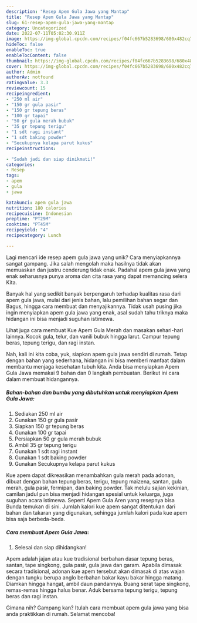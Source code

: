 ```yaml
---
description: "Resep Apem Gula Jawa yang Mantap"
title: "Resep Apem Gula Jawa yang Mantap"
slug: 61-resep-apem-gula-jawa-yang-mantap
category: Uncategorized
date: 2022-07-11T05:02:30.911Z
image: https://img-global.cpcdn.com/recipes/f04fc667b5283698/680x482cq70/apem-gula-jawa-foto-resep-utama.jpg
hideToc: false
enableToc: true
enableTocContent: false
thumbnail: https://img-global.cpcdn.com/recipes/f04fc667b5283698/680x482cq70/apem-gula-jawa-foto-resep-utama.jpg
cover: https://img-global.cpcdn.com/recipes/f04fc667b5283698/680x482cq70/apem-gula-jawa-foto-resep-utama.jpg
author: Admin
authorAv: notfound
ratingvalue: 3.3
reviewcount: 15
recipeingredient:
- "250 ml air"
- "150 gr gula pasir"
- "150 gr tepung beras"
- "100 gr tapai"
- "50 gr gula merah bubuk"
- "35 gr tepung terigu"
- "1 sdt ragi instant"
- "1 sdt baking powder"
- "Secukupnya kelapa parut kukus"
recipeinstructions:

- "Sudah jadi dan siap dinikmati!"
categories:
- Resep
tags:
- apem
- gula
- jawa

katakunci: apem gula jawa 
nutrition: 180 calories
recipecuisine: Indonesian
preptime: "PT29M"
cooktime: "PT45M"
recipeyield: "4"
recipecategory: Lunch

---
```





Lagi mencari ide resep apem gula jawa yang unik? Cara menyiapkannya sangat gampang. Jika salah mengolah maka hasilnya tidak akan memuaskan dan justru cenderung tidak enak. Padahal apem gula jawa yang enak seharusnya punya aroma dan cita rasa yang dapat memancing selera Kita.





Banyak hal yang sedikit banyak berpengaruh terhadap kualitas rasa dari apem gula jawa, mulai dari jenis bahan, lalu pemilihan bahan segar dan Bagus, hingga cara membuat dan menyajikannya. Tidak usah pusing jika ingin menyiapkan apem gula jawa yang enak,      asal sudah tahu triknya maka hidangan ini bisa menjadi suguhan istimewa.














Lihat juga cara membuat Kue Apem Gula Merah dan masakan sehari-hari lainnya. Kocok gula, telur, dan vanili bubuk hingga larut. Campur tepung beras, tepung terigu, dan ragi instan.






Nah, kali ini kita coba, yuk, siapkan apem gula jawa sendiri di rumah. Tetap dengan bahan yang sederhana, hidangan ini bisa memberi manfaat dalam membantu menjaga kesehatan tubuh kita. Anda bisa menyiapkan Apem Gula Jawa memakai 9 bahan dan 0 langkah pembuatan. Berikut ini cara dalam membuat hidangannya.

<!--inarticleads1-->

##### Bahan-bahan dan bumbu yang dibutuhkan untuk menyiapkan Apem Gula Jawa:

1. Sediakan 250 ml air
1. Gunakan 150 gr gula pasir
1. Siapkan 150 gr tepung beras
1. Gunakan 100 gr tapai
1. Persiapkan 50 gr gula merah bubuk
1. Ambil 35 gr tepung terigu
1. Gunakan 1 sdt ragi instant
1. Gunakan 1 sdt baking powder
1. Gunakan Secukupnya kelapa parut kukus


Kue apem dapat dikreasikan menambahkan gula merah pada adonan, dibuat dengan bahan tepung beras, terigu, tepung maizena, santan, gula merah, gula pasir, fermipan, dan baking powder. Tak melulu sajian kekinian, camilan jadul pun bisa menjadi hidangan spesial untuk keluarga, juga suguhan acara istimewa. Seperti Apem Gula Aren yang resepnya bisa Bunda temukan di sini. Jumlah kalori kue apem sangat ditentukan dari bahan dan takaran yang digunakan, sehingga jumlah kalori pada kue apem bisa saja berbeda-beda. 

<!--inarticleads2-->

##### Cara membuat Apem Gula Jawa:


1. Selesai dan siap dihidangkan!

Apem adalah jajan atau kue tradisional berbahan dasar tepung beras, santan, tape singkong, gula pasir, gula jawa dan garam. Apabila dimasak secara tradisional, adonan kue apem tersebut akan dimasak di atas wajan dengan tungku berupa anglo berbahan bakar kayu bakar hingga matang. Diamkan hingga hangat, ambil daun pandannya. Buang serat tape singkong, remas-remas hingga halus benar. Aduk bersama tepung terigu, tepung beras dan ragi instan. 

Gimana nih? Gampang kan? Itulah cara membuat apem gula jawa yang bisa anda praktikkan di rumah. Selamat mencoba!
